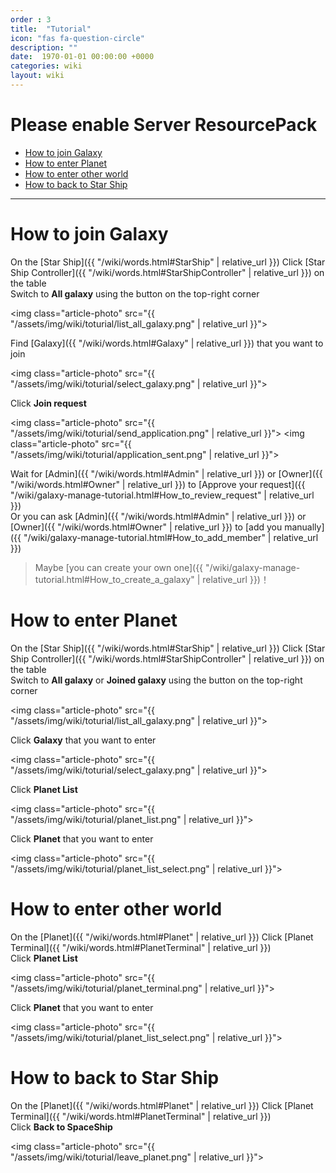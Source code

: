 ```yaml
---
order : 3
title:  "Tutorial"
icon: "fas fa-question-circle"
description: ""
date:  1970-01-01 00:00:00 +0000
categories: wiki
layout: wiki
---
```


# Please enable Server ResourcePack

- [How to join Galaxy](#How_to_join_Galaxy)
- [How to enter Planet](#How_to_enter_Planet)
- [How to enter other world](#How_to_enter_other_world)
- [How to back to Star Ship](#How_to_back_to_Star_Ship)
  
---

<a name="How_to_join_Galaxy">

# How to join Galaxy

On the [Star Ship]({{ "/wiki/words.html#StarShip" | relative_url }}) Click [Star Ship Controller]({{ "/wiki/words.html#StarShipController" | relative_url }}) on the table  
Switch to **All galaxy** using the button on the top-right corner

<img class="article-photo" src="{{ "/assets/img/wiki/toturial/list_all_galaxy.png" | relative_url }}">

Find [Galaxy]({{ "/wiki/words.html#Galaxy" | relative_url }}) that you want to join  

<img class="article-photo" src="{{ "/assets/img/wiki/toturial/select_galaxy.png" | relative_url }}">

Click **Join request**

<img class="article-photo" src="{{ "/assets/img/wiki/toturial/send_application.png" | relative_url }}">
<img class="article-photo" src="{{ "/assets/img/wiki/toturial/application_sent.png" | relative_url }}">

Wait for [Admin]({{ "/wiki/words.html#Admin" | relative_url }}) or [Owner]({{ "/wiki/words.html#Owner" | relative_url }}) to [Approve your request]({{ "/wiki/galaxy-manage-tutorial.html#How_to_review_request" | relative_url }})  
Or you can ask [Admin]({{ "/wiki/words.html#Admin" | relative_url }}) or [Owner]({{ "/wiki/words.html#Owner" | relative_url }}) to [add you manually]({{ "/wiki/galaxy-manage-tutorial.html#How_to_add_member" | relative_url }})

> Maybe [you can create your own one]({{ "/wiki/galaxy-manage-tutorial.html#How_to_create_a_galaxy" | relative_url }})！

<a name="How_to_enter_Planet">

# How to enter Planet

On the [Star Ship]({{ "/wiki/words.html#StarShip" | relative_url }}) Click [Star Ship Controller]({{ "/wiki/words.html#StarShipController" | relative_url }}) on the table  
Switch to **All galaxy** or **Joined galaxy** using the button on the top-right corner

<img class="article-photo" src="{{ "/assets/img/wiki/toturial/list_all_galaxy.png" | relative_url }}">

Click **Galaxy** that you want to enter

<img class="article-photo" src="{{ "/assets/img/wiki/toturial/select_galaxy.png" | relative_url }}">
  
Click **Planet List**

<img class="article-photo" src="{{ "/assets/img/wiki/toturial/planet_list.png" | relative_url }}">

Click **Planet** that you want to enter

<img class="article-photo" src="{{ "/assets/img/wiki/toturial/planet_list_select.png" | relative_url }}">

<a name="How_to_enter_other_world">

# How to enter other world

On the [Planet]({{ "/wiki/words.html#Planet" | relative_url }}) Click [Planet Terminal]({{ "/wiki/words.html#PlanetTerminal" | relative_url }})  
Click **Planet List**

<img class="article-photo" src="{{ "/assets/img/wiki/toturial/planet_terminal.png" | relative_url }}">

Click **Planet** that you want to enter

<img class="article-photo" src="{{ "/assets/img/wiki/toturial/planet_list_select.png" | relative_url }}">

<a name="How_to_back_to_Star_Ship">

# How to back to Star Ship

On the [Planet]({{ "/wiki/words.html#Planet" | relative_url }}) Click [Planet Terminal]({{ "/wiki/words.html#PlanetTerminal" | relative_url }})  
Click **Back to SpaceShip**

<img class="article-photo" src="{{ "/assets/img/wiki/toturial/leave_planet.png" | relative_url }}">

